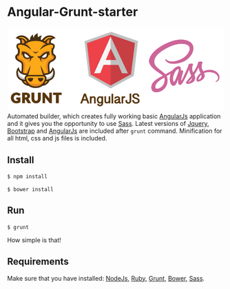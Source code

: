 # Angular-Grunt-starter
![alt tag](https://raw.githubusercontent.com/TeodorKolev/Angular-Grunt-starter/master/src/img/angular-grunt.png)
Automated builder, which creates fully working basic [AngularJs](https://angularjs.org/) application and it gives you the opportunity to use [Sass](http://sass-lang.com/). Latest versions of [Jquery](https://jquery.com/), [Bootstrap](http://getbootstrap.com/) and [AngularJs](https://angularjs.org/) are included after ```grunt``` command. Minification for all html, css and js files is included. 


## Install

```
$ npm install 
```
```
$ bower install 
```

## Run
```
$ grunt
```
How simple is that!

## Requirements
Make sure that you have installed:
[NodeJs](https://nodejs.org/en/), [Ruby](https://www.ruby-lang.org/), [Grunt](http://gruntjs.com/), [Bower](http://bower.io/), [Sass](http://sass-lang.com/).
